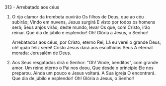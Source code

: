 313 - Arrebatado aos céus

1. O rijo clamor da trombeta ouvirão
   Os filhos de Deus, que ao céu subirão;
   Vindo em nuvens, Jesus surgirá
   E visto por todos os homens será;
   Seus anjos virão, deste mundo, levar
   Os que, com Cristo, irão reinar.
   Que dia de júbilo e esplendor!
   Oh! Glória a Jesus, o Senhor!

   Arrebatados aos céus, por Cristo, eterno Rei,
   Lá eu verei o grande Deus; oh! quão feliz serei!
   Cristo Jesus dará aos escolhidos Seus
   A eternal morada: Jerusalém de Deus.

2. Aos Seus resgatados dirá o Senhor:
   "Oh! Vinde, benditos", com grande amor.
   Um reino eterno o Pai nos doou,
   Que desde o princípio Ele nos preparou.
   Ainda um pouco e Jesus voltará.
   A Sua igreja O encontrará.
   Que dia de júbilo e esplendor!
   Oh! Glória a Jesus, o Senhor!
